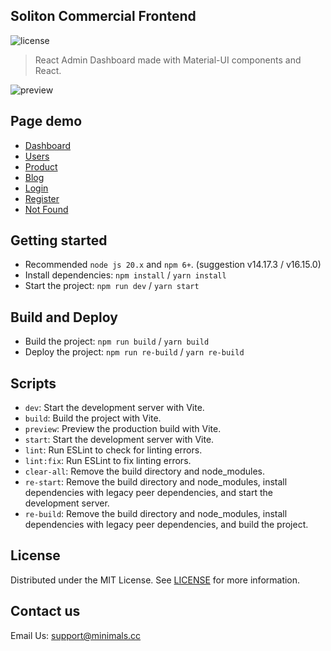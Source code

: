 ## Soliton Commercial Frontend

![license](https://img.shields.io/badge/license-MIT-blue.svg)

> React Admin Dashboard made with Material-UI components and React.

![preview](public/static/preview.jpg)

## Page demo

- [Dashboard](https://minimal-kit-react.vercel.app/dashboard/app)
- [Users](https://minimal-kit-react.vercel.app/dashboard/user)
- [Product](https://minimal-kit-react.vercel.app/dashboard/products)
- [Blog](https://minimal-kit-react.vercel.app/dashboard/blog)
- [Login](https://minimal-kit-react.vercel.app/login)
- [Register](https://minimal-kit-react.vercel.app/register)
- [Not Found](https://minimal-kit-react.vercel.app/404)

## Getting started

- Recommended `node js 20.x` and `npm 6+`. (suggestion v14.17.3 / v16.15.0)
- Install dependencies: `npm install` / `yarn install`
- Start the project: `npm run dev` / `yarn start`

## Build and Deploy

- Build the project: `npm run build` / `yarn build`
- Deploy the project: `npm run re-build` / `yarn re-build`

## Scripts

- `dev`: Start the development server with Vite.
- `build`: Build the project with Vite.
- `preview`: Preview the production build with Vite.
- `start`: Start the development server with Vite.
- `lint`: Run ESLint to check for linting errors.
- `lint:fix`: Run ESLint to fix linting errors.
- `clear-all`: Remove the build directory and node_modules.
- `re-start`: Remove the build directory and node_modules, install dependencies with legacy peer dependencies, and start the development server.
- `re-build`: Remove the build directory and node_modules, install dependencies with legacy peer dependencies, and build the project.

## License

Distributed under the MIT License. See [LICENSE](https://github.com/minimal-ui-kit/minimal.free/blob/main/LICENSE.md) for more information.

## Contact us

Email Us: support@minimals.cc